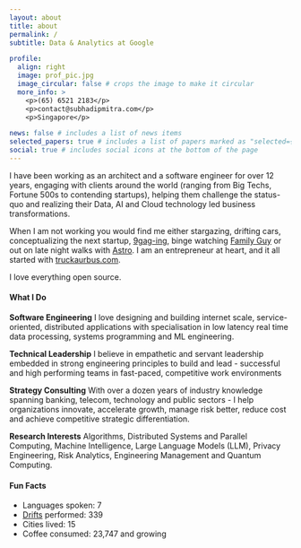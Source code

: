 ```yaml
---
layout: about
title: about
permalink: /
subtitle: Data & Analytics at Google

profile:
  align: right
  image: prof_pic.jpg
  image_circular: false # crops the image to make it circular
  more_info: >
    <p>(65) 6521 2183</p>
    <p>contact@subhadipmitra.com</p>
    <p>Singapore</p>

news: false # includes a list of news items
selected_papers: true # includes a list of papers marked as "selected={true}"
social: true # includes social icons at the bottom of the page
---
```


I have been working as an architect and a software engineer for over 12 years, engaging with clients around the world (ranging from Big Techs, Fortune 500s to contending startups), helping them challenge the status-quo and realizing their Data, AI and Cloud technology led business transformations.

When I am not working you would find me either stargazing, drifting cars, conceptualizing the next startup, [9gag-ing](https://9gag.com/), binge watching [Family Guy](https://youtu.be/isS5K9nOhd8) or out on late night walks with [Astro](assets/img/astro.jpg). I am an entrepreneur at heart, and it all started with [truckaurbus.com](https://truckaurbus.com). 

I love everything open source.


#### What I Do

**Software Engineering**
I love designing and building internet scale, service-oriented, distributed applications with specialisation in low latency real time data processing, systems programming and ML engineering.

**Technical Leadership**
I believe in empathetic and servant leadership embedded in strong engineering principles to build and lead - successful and high performing teams in fast-paced, competitive work environments

**Strategy Consulting**
With over a dozen years of industry knowledge spanning banking, telecom, technology and public sectors - I help organizations innovate, accelerate growth, manage risk better, reduce cost and achieve competitive strategic differentiation.

**Research Interests**
Algorithms, Distributed Systems and Parallel Computing, Machine Intelligence, Large Language Models (LLM), Privacy Engineering, Risk Analytics, Engineering Management and Quantum Computing.


#### Fun Facts
- Languages spoken: 7
- [Drifts](https://www.youtube.com/watch?v=w7mgEp_zMXQ) performed: 339
- Cities lived: 15
- Coffee consumed: 23,747 and growing
